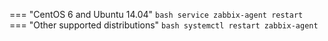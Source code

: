 === "CentOS 6 and Ubuntu 14.04"
    ```bash
    service zabbix-agent restart
    ```
=== "Other supported distributions"
    ```bash
    systemctl restart zabbix-agent
    ```
